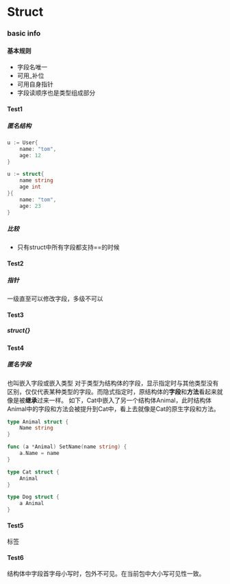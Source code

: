 # Struct

### basic info
#### 基本规则
- 字段名唯一
- 可用_补位
- 可用自身指针
- 字段读顺序也是类型组成部分

#### Test1 
##### 匿名结构
```go
u := User{
	name: "tom",
	age: 12
}

u := struct{
	name string
	age int
}{
	name: "tom",
	age: 23
}
```

##### 比较 
- 只有struct中所有字段都支持==的时候

#### Test2
##### 指针
一级直至可以修改字段，多级不可以

#### Test3
##### struct{}

#### Test4
##### 匿名字段
也叫嵌入字段或嵌入类型
对于类型为结构体的字段，显示指定时与其他类型没有区别，仅仅代表某种类型的字段。而隐式指定时，原结构体的**字段**和**方法**看起来就像是被**继承**过来一样。
如下，Cat中嵌入了另一个结构体Animal，此时结构体Animal中的字段和方法会被提升到Cat中，看上去就像是Cat的原生字段和方法。
```go
type Animal struct {
	Name string
}

func (a *Animal) SetName(name string) {
	a.Name = name
}

type Cat struct {
	Animal
}

type Dog struct {
	a Animal
}
```

#### Test5
标签

#### Test6
结构体中字段首字母小写时，包外不可见。在当前包中大小写可见性一致。